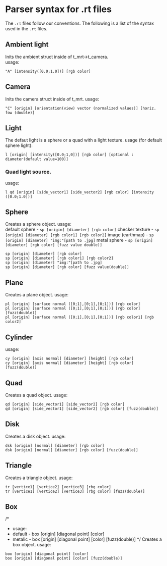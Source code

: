 # Parser syntax for .rt files

The `.rt` files follow our conventions. The following is a list of the syntax used in the `.rt` files.

## Ambient light
Inits the ambient struct inside of t_mrt->t_camera.  
usage:
```
"A" [intensity([0.0;1.0])] [rgb color]
```


## Camera
Inits the camera struct inside of t_mrt.
usage:
```
"C" [origin] [orientation(view) vector (normalized values)] [horiz. fow (double)]
```

## Light

The defaut light is a sphere or a quad with a light texture.
usage (for default sphere light):
```
l [origin] [intensity([0.0;1,0])] [rgb color] [optional : diameter(default value=100)]
```

### Quad light source.  
usage:
``` 
l qd [origin] [side_vector1] [side_vector2] [rgb color] [intensity ([0.0;1.0])]
```

## Sphere
Creates a sphere object.
usage:  
default sphere -		`sp [origin] [diameter] [rgb color]`
checker texture -	`sp [origin] [diameter] [rgb color1] [rgb color2]`
image (earthmap) -	`sp [origin] [diameter] "img:"[path to .jpg]`
metal sphere -		`sp [origin] [diameter] [rgb color] [fuzz value double)]`

```
sp [origin] [diameter] [rgb color]
sp [origin] [diameter] [rgb color1] [rgb color2]
sp [origin] [diameter] "img:"[path to .jpg]
sp [origin] [diameter] [rgb color] [fuzz value(double)]
```

## Plane
Creates a plane object.
usage:
```
pl [origin] [surface normal ([0;1],[0;1],[0;1])] [rgb color]
pl [origin] [surface normal ([0;1],[0;1],[0;1])] [rgb color] [fuzz(double)]
pl [origin] [surface normal ([0;1],[0;1],[0;1])] [rgb color1] [rgb color2]
```

## Cylinder
usage:

```
cy [origin] [axis normal] [diameter] [height] [rgb color]
cy [origin] [axis normal] [diameter] [height] [rgb color] [fuzz(double)]
```

## Quad
Creates a quad object.
usage:
```
qd [origin] [side_vector1] [side_vector2] [rgb color]
qd [origin] [side_vector1] [side_vector2] [rgb color] [fuzz(double)]
```

## Disk
Creates a disk object.
usage:
```
dsk [origin] [normal] [diameter] [rgb color]
dsk [origin] [normal] [diameter] [rgb color] [fuzz(double)]
```

## Triangle
Creates a triangle object.
usage:
```
tr [vertice1] [vertice2] [vertice3] [rbg color]
tr [vertice1] [vertice2] [vertice3] [rbg color] [fuzz(double)]
```

## Box
/*
 * usage:
 * default - box [origin] [diagonal point] [color]
 * metalic - box [origin] [diagonal point] [color] [fuzz(double)]
*/
Creates a box object.
usage:
```
box [origin] [diagonal point] [color]
box [origin] [diagonal point] [color] [fuzz(double)]
```

<!-- ## Cone
Creates a cone object.
usage:
```
cone [origin] [axis normal] [diameter] [height] [rgb color]
cone [origin] [axis normal] [diameter] [height] [rgb color] [fuzz(double)]
``` -->